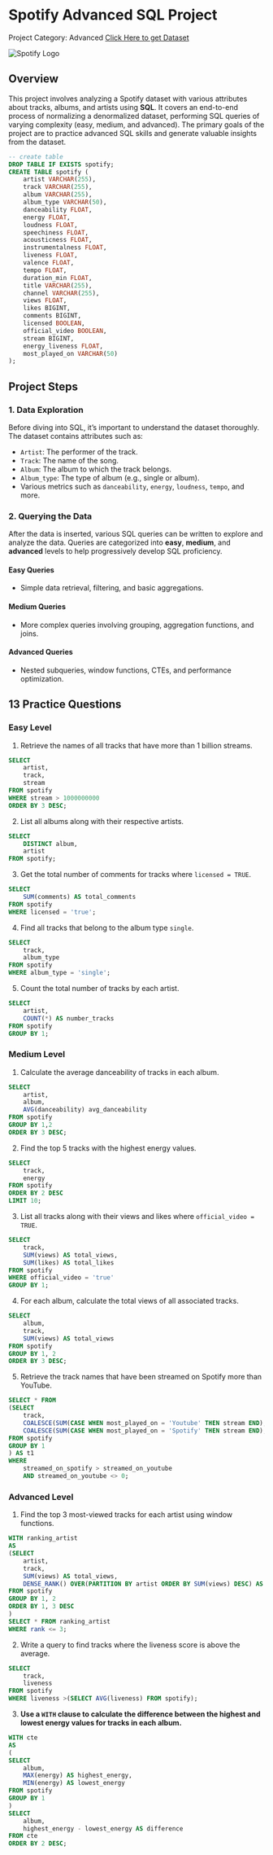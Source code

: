 # Spotify Advanced SQL Project
Project Category: Advanced
[Click Here to get Dataset](https://www.kaggle.com/datasets/sanjanchaudhari/spotify-dataset)

![Spotify Logo](https://github.com/najirh/najirh-Spotify-Data-Analysis-using-SQL/blob/main/spotify_logo.jpg)

## Overview
This project involves analyzing a Spotify dataset with various attributes about tracks, albums, and artists using **SQL**. It covers an end-to-end process of normalizing a denormalized dataset, performing SQL queries of varying complexity (easy, medium, and advanced). The primary goals of the project are to practice advanced SQL skills and generate valuable insights from the dataset.

```sql
-- create table
DROP TABLE IF EXISTS spotify;
CREATE TABLE spotify (
    artist VARCHAR(255),
    track VARCHAR(255),
    album VARCHAR(255),
    album_type VARCHAR(50),
    danceability FLOAT,
    energy FLOAT,
    loudness FLOAT,
    speechiness FLOAT,
    acousticness FLOAT,
    instrumentalness FLOAT,
    liveness FLOAT,
    valence FLOAT,
    tempo FLOAT,
    duration_min FLOAT,
    title VARCHAR(255),
    channel VARCHAR(255),
    views FLOAT,
    likes BIGINT,
    comments BIGINT,
    licensed BOOLEAN,
    official_video BOOLEAN,
    stream BIGINT,
    energy_liveness FLOAT,
    most_played_on VARCHAR(50)
);
```
## Project Steps

### 1. Data Exploration
Before diving into SQL, it’s important to understand the dataset thoroughly. The dataset contains attributes such as:
- `Artist`: The performer of the track.
- `Track`: The name of the song.
- `Album`: The album to which the track belongs.
- `Album_type`: The type of album (e.g., single or album).
- Various metrics such as `danceability`, `energy`, `loudness`, `tempo`, and more.

### 2. Querying the Data
After the data is inserted, various SQL queries can be written to explore and analyze the data. Queries are categorized into **easy**, **medium**, and **advanced** levels to help progressively develop SQL proficiency.

#### Easy Queries
- Simple data retrieval, filtering, and basic aggregations.
  
#### Medium Queries
- More complex queries involving grouping, aggregation functions, and joins.
  
#### Advanced Queries
- Nested subqueries, window functions, CTEs, and performance optimization.


## 13 Practice Questions

### Easy Level
1. Retrieve the names of all tracks that have more than 1 billion streams.
```sql
SELECT 
	artist,
	track,
	stream
FROM spotify
WHERE stream > 1000000000
ORDER BY 3 DESC;
```
2. List all albums along with their respective artists.
```sql
SELECT 
	DISTINCT album,
	artist
FROM spotify;
```
3. Get the total number of comments for tracks where `licensed = TRUE`.
```sql
SELECT 
	SUM(comments) AS total_comments
FROM spotify
WHERE licensed = 'true';
```
4. Find all tracks that belong to the album type `single`.
```sql
SELECT 
	track,
	album_type
FROM spotify
WHERE album_type = 'single';
```
5. Count the total number of tracks by each artist.
```sql
SELECT 
	artist,
	COUNT(*) AS number_tracks
FROM spotify
GROUP BY 1;
```
### Medium Level
1. Calculate the average danceability of tracks in each album.
```sql
SELECT
	artist,
	album,
	AVG(danceability) avg_danceability
FROM spotify
GROUP BY 1,2
ORDER BY 3 DESC;
```
2. Find the top 5 tracks with the highest energy values.
```sql
SELECT
	track,
	energy
FROM spotify
ORDER BY 2 DESC
LIMIT 10;
```
3. List all tracks along with their views and likes where `official_video = TRUE`.
```sql
SELECT
	track,
	SUM(views) AS total_views,
	SUM(likes) AS total_likes
FROM spotify
WHERE official_video = 'true'
GROUP BY 1;	
```
4. For each album, calculate the total views of all associated tracks.
```sql
SELECT
	album,
	track,
	SUM(views) AS total_views
FROM spotify
GROUP BY 1, 2
ORDER BY 3 DESC;
```
5. Retrieve the track names that have been streamed on Spotify more than YouTube.
```sql
SELECT * FROM 
(SELECT
	track,
	COALESCE(SUM(CASE WHEN most_played_on = 'Youtube' THEN stream END),0) AS streamed_on_youtube, 
	COALESCE(SUM(CASE WHEN most_played_on = 'Spotify' THEN stream END),0) AS streamed_on_spotify
FROM spotify
GROUP BY 1
) AS t1
WHERE 
	streamed_on_spotify > streamed_on_youtube
	AND streamed_on_youtube <> 0; 
```
### Advanced Level
1. Find the top 3 most-viewed tracks for each artist using window functions.
```sql
WITH ranking_artist
AS
(SELECT 
	artist,
	track,
	SUM(views) AS total_views,
	DENSE_RANK() OVER(PARTITION BY artist ORDER BY SUM(views) DESC) AS rank
FROM spotify
GROUP BY 1, 2
ORDER BY 1, 3 DESC
)
SELECT * FROM ranking_artist
WHERE rank <= 3;
```
2. Write a query to find tracks where the liveness score is above the average.
```sql
SELECT 
	track,
	liveness
FROM spotify
WHERE liveness >(SELECT AVG(liveness) FROM spotify);
```
3. **Use a `WITH` clause to calculate the difference between the highest and lowest energy values for tracks in each album.**
```sql
WITH cte
AS
(
SELECT
	album,
	MAX(energy) AS highest_energy,
	MIN(energy) AS lowest_energy
FROM spotify
GROUP BY 1
)
SELECT 
	album,
	highest_energy - lowest_energy AS difference
FROM cte
ORDER BY 2 DESC;
```
